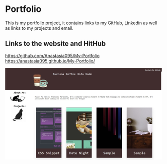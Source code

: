 # Portfolio

This is my portfolio project, it contains links to my GitHub, Linkedin as well as links to my projects and email.

## Links to the website and HitHub

https://github.com/Anastasia095/My-Portfolio  
https://anastasia095.github.io/My-Portfolio/

![screenshot](assets\images\screenshot.jpg)